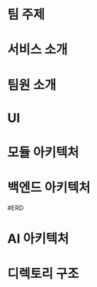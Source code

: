 <!-- ## Hi there 👋 -->

<!--

**Here are some ideas to get you started:**

🙋‍♀️ A short introduction - what is your organization all about?
🌈 Contribution guidelines - how can the community get involved?
👩‍💻 Useful resources - where can the community find your docs? Is there anything else the community should know?
🍿 Fun facts - what does your team eat for breakfast?
🧙 Remember, you can do mighty things with the power of [Markdown](https://docs.github.com/github/writing-on-github/getting-started-with-writing-and-formatting-on-github/basic-writing-and-formatting-syntax)
-->
# 팀 주제

# 서비스 소개

# 팀원 소개

# UI

# 모듈 아키텍처

# 백엔드 아키텍처

#ERD

# AI 아키텍처

# 디렉토리 구조



